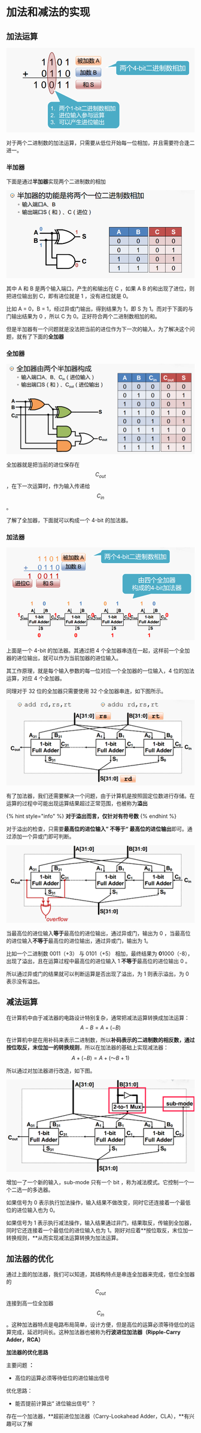 # 加法和减法的实现

## 加法运算

![](../.gitbook/assets/jia-fa-yun-suan-.png)

对于两个二进制数的加法运算，只需要从低位开始每一位相加，并且需要符合逢二进一。

### 半加器

下面是通过**半加器**实现两个二进制数的相加

![](../.gitbook/assets/jia-fa-yun-suan-2.png)

其中 A 和 B 是两个输入端口，产生的和输出在 C ，如果 A B 的和出现了进位，则把进位输出到 C，即有进位就是 1 ，没有进位就是 0。

比如 A = 0，B = 1，经过异或门输出，得到结果为 1，即 S 为 1。而对于下面的与门输出结果为 0 ，所以 C 为 0。正好符合两个二进制数相加的和。

但是半加器有一个问题就是没法把当前的进位作为下一次的输入，为了解决这个问题，就有了下面的**全加器**

### 全加器

![](../.gitbook/assets/jia-fa-yun-suan-3.png)

全加器就是把当前的进位保存在 $$C_{out}$$ ，在下一次运算时，作为输入传递给 $$C_{in}$$ 。

了解了全加器，下面就可以构成一个 4-bit 的加法器。

### 加法器

![](../.gitbook/assets/jia-fa-yun-suan-4.png)

上面是一个 4-bit 的加法器。其通过把 4 个全加器串连在一起，这样前一个全加器的进位输出，就可以作为当前加器的进位输入。

其工作原理，就是每个输入参数的每一位对应一个全加器的一位输入，4 位的加法运算，对应 4 个全加器。

同理对于 32 位的全加器只需要使用 32 个全加器串连，如下图所示。

![](../.gitbook/assets/jia-fa-yun-suan-5.png)

有了加法器，我们还需要解决一个问题，由于计算机是按照固定位数进行存储。在运算的过程中可能出现运算结果超过正常范围，也被称为**溢出**

{% hint style="info" %}
**对于溢出而言，仅针对有符号数**
{% endhint %}

对于溢出的检查，只需要**最高位的进位输入” 不等于“ 最高位的进位输出**即可。通过添加一个异或门即可判断。

![](../.gitbook/assets/jia-fa-yun-suan-6.png)

当最高位的进位输入**等于**最高位的进位输出，通过异或门，输出为 0 ，当最高位的进位输入**不等于**最高位的进位输出，通过异或门，输出为 1。

比如一个二进制数 0011（+3） 与 0101（+5） 相加，最终结果为 **0**1000（-8），出现了溢出，且在运算过程中最高位的进位输入 1 **不等于**最高位的进位输出 0 。

所以通过异或门的结果就可以判断运算是否出现了溢出，为 1 则表示溢出，为 0 表示没有溢出。

## 减法运算

在计算机中由于减法器的电路设计特别复杂，通常把减法运算转换成加法运算： $$A-B=A+(-B)$$ 

在计算机中是在用补码来表示二进制数，所以**补码表示的二进制数的相反数，通过按位取反，末位加一的转换规则**，所以在加法器的基础上实现减法器： $$A + (-B)= A + (～B+1)$$ 

所以通过对加法器进行改造，如下图。

![](../.gitbook/assets/jian-fa-yun-suan-.png)

增加一了一个新的输入，sub-mode 只有一个 bit ，称为减法模式。它控制一个一个二选一的多选器。

如果信号为 0 表示执行加法操作，输入结果不做改变，同时它还连接着一个最低位的进位输入也为 0。

如果信号为 1 表示执行减法操作，输入结果通过非门，结果取反，传输到全加器，同时它还连接着一个最低位的进位输入也为 1。刚好对应着**按位取反，末位加一转换规则，**从而实现减法运算转换为加法运算。

## 加法器的优化

通过上面的加法器，我们可以知道，其结构特点是串连全加器来完成，低位全加器的 $$C_{out}$$ 连接到高一位全加器 $$C_{in}$$ 。这种加法器特点是电路布局简单，设计方便，但是高位的运算必须等待低位的运算完成，延迟时间长。这种加法器也被称为**行波进位加法器（Ripple-Carry Adder，RCA）**

**加法器的优化思路**

主要问题 **：**

* 高位的运算必须等待低位的进位输出信号

优化思路：

* 能否提前计算出“ 进位输出信号” ？

存在一个加法器，**超前进位加法器（Carry-Lookahead Adder，CLA），**有兴趣可以了解

